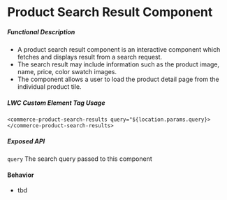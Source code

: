<!---
    Copyright (c) 2020, salesforce.com, inc.
    All rights reserved.
    SPDX-License-Identifier: BSD-3-Clause
    For full license text, see the LICENSE file in the repo root or https://opensource.org/licenses/BSD-3-Clause
-->

# Product Search Result Component

##### Functional Description

-   A product search result component is an interactive component which fetches and displays result from a search request.
-   The search result may include information such as the product image, name, price, color swatch images.
-   The component allows a user to load the product detail page from the individual product tile.

##### LWC Custom Element Tag Usage

`<commerce-product-search-results query="${location.params.query}></commerce-product-search-results>`

##### Exposed API

`query` The search query passed to this component

#### Behavior

-   tbd

